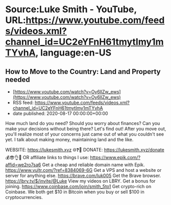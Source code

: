 # Source:Luke Smith - YouTube, URL:https://www.youtube.com/feeds/videos.xml?channel_id=UC2eYFnH61tmytImy1mTYvhA, language:en-US

## How to Move to the Country: Land and Property needed
 - [https://www.youtube.com/watch?v=Oy6llZw_ews](https://www.youtube.com/watch?v=Oy6llZw_ews)
 - RSS feed: https://www.youtube.com/feeds/videos.xml?channel_id=UC2eYFnH61tmytImy1mTYvhA
 - date published: 2020-08-17 00:00:00+00:00

How much land do you need? Should you worry about finances? Can you make your decisions without being there? Let's find out! After you move out, you'll realize most of your concerns just came out of what you couldn't see yet. I talk about making money, maintaining land and the like.

WEBSITE: https://lukesmith.xyz 🌐❓🔎
DONATE: https://lukesmith.xyz/donate 💰😎👌💯
OR affiliate links to things l use:
https://www.epik.com/?affid=we2ro7sa6 Get a cheap and reliable domain name with Epik.
https://www.vultr.com/?ref=8384069-6G Get a VPS and host a website or server for anything else.
https://brave.com/luk005 Get the Brave browser.
https://lbry.tv/$/invite/@Luke View my videos on LBRY. Get a bonus for joining.
https://www.coinbase.com/join/smith_5to1 Get crypto-rich on Coinbase. We both get $10 in Bitcoin when you buy or sell $100 in cryptocurrencies.

